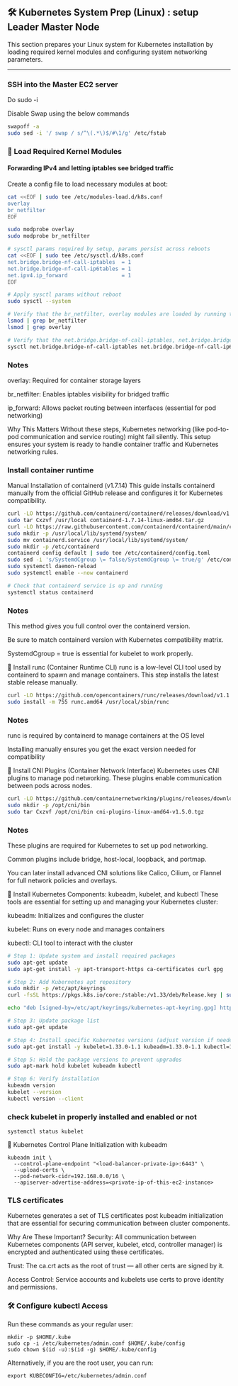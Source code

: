 ## 🛠️ Kubernetes System Prep (Linux) : setup Leader Master Node

This section prepares your Linux system for Kubernetes installation by loading required kernel modules and configuring system networking parameters.

---
###  SSH into the Master EC2 server
Do sudo -i 

Disable Swap using the below commands

```bash
swapoff -a
sudo sed -i '/ swap / s/^\(.*\)$/#\1/g' /etc/fstab
```

### 🔧 Load Required Kernel Modules

#### Forwarding IPv4 and letting iptables see bridged traffic
Create a config file to load necessary modules at boot:

```bash
cat <<EOF | sudo tee /etc/modules-load.d/k8s.conf
overlay
br_netfilter
EOF

sudo modprobe overlay
sudo modprobe br_netfilter

# sysctl params required by setup, params persist across reboots
cat <<EOF | sudo tee /etc/sysctl.d/k8s.conf
net.bridge.bridge-nf-call-iptables  = 1
net.bridge.bridge-nf-call-ip6tables = 1
net.ipv4.ip_forward                 = 1
EOF

# Apply sysctl params without reboot
sudo sysctl --system

# Verify that the br_netfilter, overlay modules are loaded by running the following commands:
lsmod | grep br_netfilter
lsmod | grep overlay

# Verify that the net.bridge.bridge-nf-call-iptables, net.bridge.bridge-nf-call-ip6tables, and net.ipv4.ip_forward system variables are set to 1 in your sysctl config by running the following command:
sysctl net.bridge.bridge-nf-call-iptables net.bridge.bridge-nf-call-ip6tables net.ipv4.ip_forward

```
### Notes
overlay: Required for container storage layers

br_netfilter: Enables iptables visibility for bridged traffic

ip_forward: Allows packet routing between interfaces (essential for pod networking)

Why This Matters
Without these steps, Kubernetes networking (like pod-to-pod communication and service routing) might fail silently. This setup ensures your system is ready to handle container traffic and Kubernetes networking rules.

### Install container runtime
Manual Installation of containerd (v1.7.14)
This guide installs containerd manually from the official GitHub release and configures it for Kubernetes compatibility.

```bash
curl -LO https://github.com/containerd/containerd/releases/download/v1.7.14/containerd-1.7.14-linux-amd64.tar.gz
sudo tar Cxzvf /usr/local containerd-1.7.14-linux-amd64.tar.gz
curl -LO https://raw.githubusercontent.com/containerd/containerd/main/containerd.service
sudo mkdir -p /usr/local/lib/systemd/system/
sudo mv containerd.service /usr/local/lib/systemd/system/
sudo mkdir -p /etc/containerd
containerd config default | sudo tee /etc/containerd/config.toml
sudo sed -i 's/SystemdCgroup \= false/SystemdCgroup \= true/g' /etc/containerd/config.toml
sudo systemctl daemon-reload
sudo systemctl enable --now containerd

# Check that containerd service is up and running
systemctl status containerd
```
### Notes
This method gives you full control over the containerd version.

Be sure to match containerd version with Kubernetes compatibility matrix.

SystemdCgroup = true is essential for kubelet to work properly.

🔧 Install runc (Container Runtime CLI)
runc is a low-level CLI tool used by containerd to spawn and manage containers. This step installs the latest stable release manually.

```bash
curl -LO https://github.com/opencontainers/runc/releases/download/v1.1.12/runc.amd64
sudo install -m 755 runc.amd64 /usr/local/sbin/runc
```
### Notes
runc is required by containerd to manage containers at the OS level

Installing manually ensures you get the exact version needed for compatibility

🔧 Install CNI Plugins (Container Network Interface)
Kubernetes uses CNI plugins to manage pod networking. These plugins enable communication between pods across nodes.

```bash
curl -LO https://github.com/containernetworking/plugins/releases/download/v1.5.0/cni-plugins-linux-amd64-v1.5.0.tgz
sudo mkdir -p /opt/cni/bin
sudo tar Cxzvf /opt/cni/bin cni-plugins-linux-amd64-v1.5.0.tgz
```
### Notes
These plugins are required for Kubernetes to set up pod networking.

Common plugins include bridge, host-local, loopback, and portmap.

You can later install advanced CNI solutions like Calico, Cilium, or Flannel for full network policies and overlays.

🚀 Install Kubernetes Components: kubeadm, kubelet, and kubectl
These tools are essential for setting up and managing your Kubernetes cluster:

kubeadm: Initializes and configures the cluster

kubelet: Runs on every node and manages containers

kubectl: CLI tool to interact with the cluster

```bash
# Step 1: Update system and install required packages
sudo apt-get update
sudo apt-get install -y apt-transport-https ca-certificates curl gpg

# Step 2: Add Kubernetes apt repository
sudo mkdir -p /etc/apt/keyrings
curl -fsSL https://pkgs.k8s.io/core:/stable:/v1.33/deb/Release.key | sudo gpg --dearmor -o /etc/apt/keyrings/kubernetes-apt-keyring.gpg

echo "deb [signed-by=/etc/apt/keyrings/kubernetes-apt-keyring.gpg] https://pkgs.k8s.io/core:/stable:/v1.33/deb/ /" | sudo tee /etc/apt/sources.list.d/kubernetes.list

# Step 3: Update package list
sudo apt-get update

# Step 4: Install specific Kubernetes versions (adjust version if needed)
sudo apt-get install -y kubelet=1.33.0-1.1 kubeadm=1.33.0-1.1 kubectl=1.33.0-1.1 --allow-downgrades --allow-change-held-packages

# Step 5: Hold the package versions to prevent upgrades
sudo apt-mark hold kubelet kubeadm kubectl

# Step 6: Verify installation
kubeadm version
kubelet --version
kubectl version --client
```
### check kubelet in properly installed and enabled or not

```
systemctl status kubelet
```

🚀 Kubernetes Control Plane Initialization with kubeadm
```
kubeadm init \
  --control-plane-endpoint "<load-balancer-private-ip>:6443" \
  --upload-certs \
  --pod-network-cidr=192.168.0.0/16 \
  --apiserver-advertise-address=<private-ip-of-this-ec2-instance>
```

### TLS certificates 
Kubernetes generates a set of TLS certificates post kubeadm initialization that are essential for securing communication between cluster components. 

Why Are These Important?
Security: All communication between Kubernetes components (API server, kubelet, etcd, controller manager) is encrypted and authenticated using these certificates.

Trust: The ca.crt acts as the root of trust — all other certs are signed by it.

Access Control: Service accounts and kubelets use certs to prove identity and permissions.

### 🛠️ Configure kubectl Access
Run these commands as your regular user:
```
mkdir -p $HOME/.kube
sudo cp -i /etc/kubernetes/admin.conf $HOME/.kube/config
sudo chown $(id -u):$(id -g) $HOME/.kube/config
```

Alternatively, if you are the root user, you can run:

```
export KUBECONFIG=/etc/kubernetes/admin.conf
```





